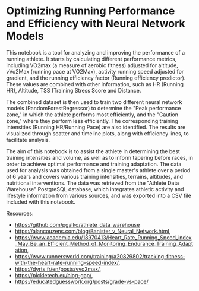 # Optimizing Running Performance and Efficiency with Neural Network Models

This notebook is a tool for analyzing and improving the performance of a running athlete. It starts by calculating different performance metrics, including VO2max (a measure of aerobic fitness) adjusted for altitude, vVo2Max (running pace at VO2Max), activity running speed adjusted for gradient, and the running efficiency factor (Running efficiency predictor). These values are combined with other information, such as HR (Running HR), Altitude, TSS (Training Stress Score and Distance.

The combined dataset is then used to train two different neural network models (RandomForestRegressor) to determine the "Peak performance zone," in which the athlete performs most efficiently, and the "Caution zone," where they perform less efficiently. The corresponding training intensities (Running HR/Running Pace) are also identified. The results are visualized through scatter and timeline plots, along with efficiency lines, to facilitate analysis.

The aim of this notebook is to assist the athlete in determining the best training intensities and volume, as well as to inform tapering before races, in order to achieve optimal performance and training adaptation. The data used for analysis was obtained from a single master's athlete over a period of 6 years and covers various training intensities, terrains, altitudes, and nutritional interventions. The data was retrieved from the "Athlete Data Warehouse" PostgreSQL database, which integrates athletic activity and lifestyle information from various sources, and was exported into a CSV file included with this notebook.

Resources:
* https://github.com/pgalko/athlete_data_warehouse
* https://alancouzens.com/blog/Banister_v_Neural_Network.html,
* https://www.academia.edu/18970413/Heart_Rate_Running_Speed_index_May_Be_an_Efficient_Method_of_Monitoring_Endurance_Training_Adaptation,
* https://www.runnersworld.com/training/a20829802/tracking-fitness-with-the-heart-rate-running-speed-index/,
* https://dyrts.fr/en/posts/vvo2max/,
* https://pickletech.eu/blog-gap/,
* https://educatedguesswork.org/posts/grade-vs-pace/
